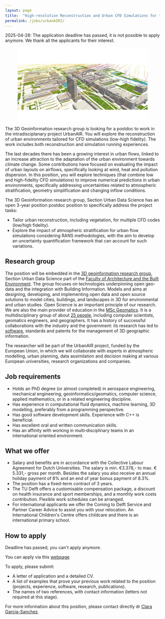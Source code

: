 ```yaml
---
layout: page
title:  "High-resolution Reconstruction and Urban CFD Simulations for the Digital Twin of the Earth (UrbanAIR)"
permalink: /jobs/urbanAIR2/
---
```


<div class="alert alert-danger" role="alert">2025-04-28: The application deadline has passed, it is not possible to apply anymore. We thank all the applicants for their interest.</div>

<figure class="image">
  <img src="urbanAIR.png" width="600">
</figure>

The 3D Geoinformation research group is looking for a postdoc to work in the intradisciplanary project UrbanAIR.
You will explore the reconstruction of urban environments tailored for CFD simulations (low-high fidelity). The work includes both reconstruction and simulation running experiences.

The last decades there has been a growing interest in urban flows, linked to an increase attraction to the adaptation of the urban environment towards climate change. Some contributions have focused on evaluating the impact of urban layouts on airflows, specifically looking at wind, heat and pollution dispersion. In this position, you will explore techniques (that combine low and high-fidelity CFD simulations) to improve numerical predictions in urban environments, specifically addressing uncertainties related to atmospheric stratification, geometry simplification and changing inflow conditions.

The 3D Geoinformation research group, Section Urban Data Science has an open 3-year position postdoc position to specifically address the project tasks:

- Tailor urban reconstruction, including vegetation, for multiple CFD codes (low/high fidelity).
- Explore the impact of atmospheric stratification for urban flow simulations considering RANS methodologies, with the aim to develop an uncertainty quantification framework that can account for such variations.
 
## Research group

The position will be embedded in the [3D geoinformation research group](https://3d.bk.tudelft.nl), Section Urban Data Science part of the [Faculty of Architecture and the Built Environment](https://www.tudelft.nl/en/architecture-and-the-built-environment).
The group focuses on technologies underpinning open geo-data and the integration with Building Information. Models and aims at designing, developing, and implementing open data and open source solutions to model cities, buildings, and landscapes in 3D for environmental and urban studies.
Open Science is an important principle of our research.
We are also the main provider of education in the [MSc Geomatics](http://geomatics.tudelft.nl).
It is a multidisciplinary group of about [25 people](https://3d.bk.tudelft.nl/about/#people), including computer scientists, geomatics engineers, and geographers.
It has a history of successful collaborations with the industry and the government: its research has led to [software](https://github.com/tudelft3d), standards and patents for the management of 3D geographic information.

The researcher will be part of the UrbanAIR project, funded by the European Union, in which we will collaborate with experts in atmospheric modelling, urban planning, data assimilation and decision making at various European universities, research organizations and companies.

## Job requirements

- Holds an PhD degree (or almost completed) in aerospace engineering, mechanical engineering, geoinformatics/geomatics, computer science, applied mathematics, or in a related engineering discipline.
- Has experience in computational fluid dynamics, machine learning, 3D modelling, preferably from a programming perspective.
- Has good software development skills. Experience with C++ is beneficial.
- Has excellent oral and written communication skills.
- Has an affinity with working in multi‐disciplinary teams in an international oriented environment.

## What we offer
- Salary and benefits are in accordance with the Collective Labour Agreement for Dutch Universities. The salary is min. €3.378,- to max. € 5.331,- gross per month. Besides the salary you also receive an annual holiday payment of 8% and an end of year bonus payment of 8.3%.
- The position has a fixed-term contract of 3 years.
- The TU Delft offers a customisable compensation package, a discount on health insurance and sport memberships, and a monthly work costs contribution. Flexible work schedules can be arranged.
- For international applicants we offer the Coming to Delft Service and Partner Career Advice to assist you with your relocation. An International Children's Centre offers childcare and there is an international primary school.

## How to apply

<div class="alert alert-danger" role="alert">
  Deadline has passed, you can't apply anymore.  
</div>

You can apply via this [webpage](https://careers.tudelft.nl/job/Delft-Postdoc-High-Resolution-Reconstruction-and-Urban-CFD-%28UrbanAIR%29-2628-CD/817228302/)

To apply, please submit:
- A letter of application and a detailed CV.
- A list of examples that prove your previous work related to the position (projects, experience, software, research, publications).
- The names of two references, with contact information (letters not required at this stage).

For more information about this position, please contact directly dr [Clara Garcia-Sanchez](https://3d.bk.tudelft.nl/gsclara).

